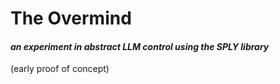 # The Overmind
#### _an experiment in abstract LLM control using the SPLY library_

(early proof of concept)

